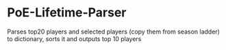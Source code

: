 PoE-Lifetime-Parser
===================

Parses top20 players and selected players (copy them from season ladder) to dictionary, sorts it and outputs top 10 players
